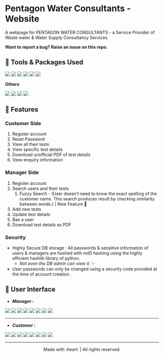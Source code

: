 # Pentagon Water Consultants - Website
A webpage for PENTAGON WATER CONSULTANTS - a Service Provider of Waste water &amp; Water Supply Consultancy Services

**Want to report a bug? Raise an issue on this repo.**

## :star2: Tools & Packages Used

![](https://img.shields.io/badge/1.-python--v3.6-blue)
![](https://img.shields.io/badge/2.-django--v3.0.3-yellow)
![](https://img.shields.io/badge/3.-PostgreSQL-success)
![](https://img.shields.io/badge/4.-whitenoise--v5.1.0-9cf)
![](https://img.shields.io/badge/5.-gunicorn--v20.0.4-orange)
![](https://img.shields.io/badge/6.-reportlab--v3.5.42-blueviolet)

**Others**

![](https://img.shields.io/badge/1.-HTML-critical)
![](https://img.shields.io/badge/2.-CSS-blue)
![](https://img.shields.io/badge/3.-Bootstrap--v4.5.0-success)
![](https://img.shields.io/badge/4.-pyCharmIDE-inactive)


## :star2: Features

### Customer Side

1. Register account
2. Reset Password
3. View all their tests
4. View specific test details
5. Download unofficial PDF of test details
6. View enquiry information

### Manager Side

1. Register account
2. Search users and their tests
    1. Fuzzy Search - (User doesn't need to know the exact spelling of the customer name. This search produces result by checking similarity between words.) | New Feature :gift_heart: 
3. Add new tests
4. Update test details
5. Ban a user
6. Download test details as PDF

### Security 
* Highly Secure DB storage : All passwords & sensitive information of users & managers are hashed with md5 hashing using the highly efficient hashlib library of python.
    * _Not even the DB admin can view it._ :sparkles:
* User passwords can only be changed using a security code provided at the time of account creation.


## :star2: User Interface

* **_Manager :_**

![](https://github.com/WDJ-PATH/PentagonWaterConsultants/blob/master/PWC_UserScreensV2/m_login.png)
![](https://github.com/WDJ-PATH/PentagonWaterConsultants/blob/master/PWC_UserScreensV2/m_register.png)
![](https://github.com/WDJ-PATH/PentagonWaterConsultants/blob/master/PWC_UserScreensV2/m_dash.png)
![](https://github.com/WDJ-PATH/PentagonWaterConsultants/blob/master/PWC_UserScreensV2/m_addtest.png)
![](https://github.com/WDJ-PATH/PentagonWaterConsultants/blob/master/PWC_UserScreensV2/m_search.png)
![](https://github.com/WDJ-PATH/PentagonWaterConsultants/blob/master/PWC_UserScreensV2/m_test_update_print.gif)
![](https://github.com/WDJ-PATH/PentagonWaterConsultants/blob/master/PWC_UserScreensV2/m_export_delete.gif)
![](https://github.com/WDJ-PATH/PentagonWaterConsultants/blob/master/PWC_UserScreensV2/m_ban.gif)

***

* **_Customer :_**

![](https://github.com/WDJ-PATH/PentagonWaterConsultants/blob/master/PWC_UserScreensV2/Home.gif)
![](https://github.com/WDJ-PATH/PentagonWaterConsultants/blob/master/PWC_UserScreensV2/u_login.png)
![](https://github.com/WDJ-PATH/PentagonWaterConsultants/blob/master/PWC_UserScreensV2/u_register.png)
![](https://github.com/WDJ-PATH/PentagonWaterConsultants/blob/master/PWC_UserScreensV2/u_passreset.png)
![](https://github.com/WDJ-PATH/PentagonWaterConsultants/blob/master/PWC_UserScreensV2/u_dash.png)
![](https://github.com/WDJ-PATH/PentagonWaterConsultants/blob/master/PWC_UserScreensV2/u_tests.png)
![](https://github.com/WDJ-PATH/PentagonWaterConsultants/blob/master/PWC_UserScreensV2/u_testdetails.png)
![](https://github.com/WDJ-PATH/PentagonWaterConsultants/blob/master/PWC_UserScreensV2/u_pdf_download.gif)



***
<p align="center">
    Made with :heart: | All rights reserved.
</p>